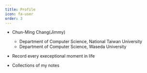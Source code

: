 ```yaml
---
title: Profile
icon: fa-user
order: 3
---
```


- Chun-Ming Chang(Jimmy)
	- Department of Computer Science, National Taiwan University
	- Department of Computer Science, Waseda University

- Record every execeptional moment in life
- Collections of my notes
